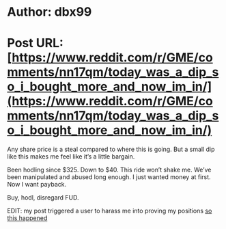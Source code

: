 # Author: dbx99
# Post URL: [https://www.reddit.com/r/GME/comments/nn17qm/today_was_a_dip_so_i_bought_more_and_now_im_in/](https://www.reddit.com/r/GME/comments/nn17qm/today_was_a_dip_so_i_bought_more_and_now_im_in/)


Any share price is a steal compared to where this is going.   But a small dip like this makes me feel like it’s a little bargain.  

Been hodling since $325. Down to $40.  This ride won’t shake me.  We’ve been manipulated and abused long enough.  I just wanted money at first. Now I want payback.  

Buy, hodl, disregard FUD.

EDIT:  my post triggered a user to harass me into proving my positions [so this happened ](https://www.reddit.com/r/GME/comments/nnhhh9/the_challenge_has_been_thrown/?utm_source=share&utm_medium=ios_app&utm_name=iossmf)